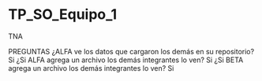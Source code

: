 # TP_SO_Equipo_1

TNA

PREGUNTAS
¿ALFA ve los datos que cargaron los demás en su repositorio?
Si
¿Si ALFA agrega un archivo los demás integrantes lo ven?
Si
¿Si BETA agrega un archivo los demás integrantes lo ven?
Si
